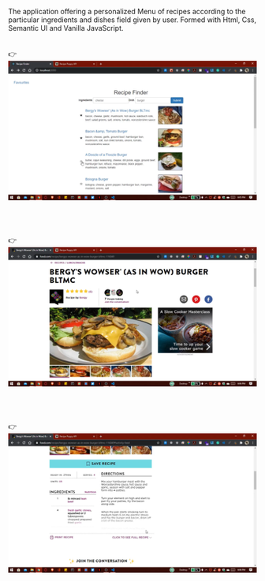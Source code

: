 The application offering a personalized Menu of recipes according to the particular ingredients and dishes field given by user. Formed with Html, Css, Semantic UI and Vanilla JavaScript.
<br><br><br>
👉![](./image1.png)
<br><br><br><br><br>
👉![](./image2.png)
<br><br><br><br><br>
👉![](./image3.png)
